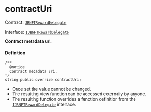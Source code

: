 # contractUri

Contract: [`JBNFTRewardDelegate`](/v4/deprecated/v2/contracts/or-delegates/or-abstract/jbnftrewarddelegate/README.md)​‌

Interface: [`IJBNFTRewardDelegate`](/v4/deprecated/v2/interfaces/ijbnftrewarddelegate.md)

**Contract metadata uri.**

#### Definition

```
/**
  @notice
  Contract metadata uri.
*/
string public override contractUri;
```

* Once set the value cannot be changed.
* The resulting view function can be accessed externally by anyone.
* The resulting function overrides a function definition from the [`IJBNFTRewardDelegate`](/v4/deprecated/v2/interfaces/ijbnftrewarddelegate.md) interface.
